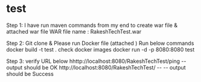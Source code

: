 # test

Step 1:
I have run maven commands from my end to create war file & attached war file
WAR file name : RakeshTechTest.war

Step 2:
Git clone & Please run Docker file (attached )
Run below commands
    docker build -t test .
    check docker images
    docker run -d -p 8080:8080 test

Step 3:
 verify URL below
 hhttp://localhost:8080/RakeshTechTest/ping  -- output should be OK
 http://localhost:8080/RakeshTechTest/      -- -- output should be Success
    

